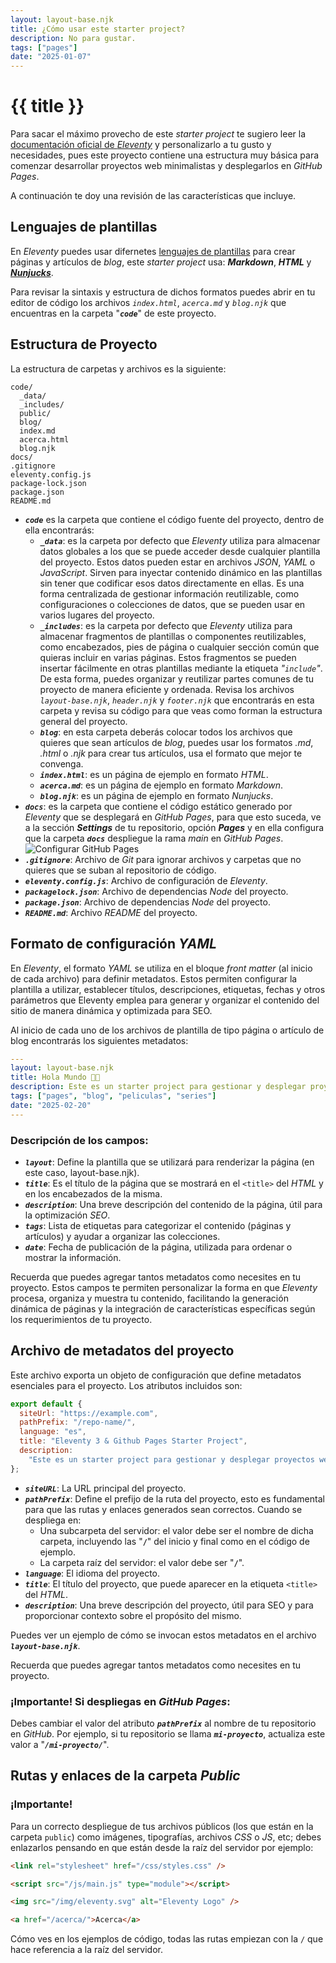 ```yaml
---
layout: layout-base.njk
title: ¿Cómo usar este starter project?
description: No para gustar.
tags: ["pages"]
date: "2025-01-07"
---
```


# {{ title }}

Para sacar el máximo provecho de este _starter project_ te sugiero leer la [documentación oficial de _Eleventy_](https://www.11ty.dev/docs/) y personalizarlo a tu gusto y necesidades, pues este proyecto contiene una estructura muy básica para comenzar desarrollar proyectos web minimalistas y desplegarlos en _GitHub Pages_.

A continuación te doy una revisión de las características que incluye.

## Lenguajes de plantillas

En _Eleventy_ puedes usar difernetes [lenguajes de plantillas](https://www.11ty.dev/docs/languages/) para crear páginas y artículos de _blog_, este _starter project_ usa: _**Markdown**_, _**HTML**_ y [_**Nunjucks**_](https://mozilla.github.io/nunjucks/).

Para revisar la sintaxis y estructura de dichos formatos puedes abrir en tu editor de código los archivos _`index.html`_, _`acerca.md`_ y _`blog.njk`_ que encuentras en la carpeta "_**`code`**_" de este proyecto.

## Estructura de Proyecto

La estructura de carpetas y archivos es la siguiente:

```terminal
code/
  _data/
  _includes/
  public/
  blog/
  index.md
  acerca.html
  blog.njk
docs/
.gitignore
eleventy.config.js
package-lock.json
package.json
README.md
```

- **_`code`_** es la carpeta que contiene el código fuente del proyecto, dentro de ella encontrarás:
  - **_`_data`_**: es la carpeta por defecto que _Eleventy_ utiliza para almacenar datos globales a los que se puede acceder desde cualquier plantilla del proyecto. Estos datos pueden estar en archivos _JSON_, _YAML_ o _JavaScript_. Sirven para inyectar contenido dinámico en las plantillas sin tener que codificar esos datos directamente en ellas. Es una forma centralizada de gestionar información reutilizable, como configuraciones o colecciones de datos, que se pueden usar en varios lugares del proyecto.
  - **_`_includes`_**: es la carpeta por defecto que _Eleventy_ utiliza para almacenar fragmentos de plantillas o componentes reutilizables, como encabezados, pies de página o cualquier sección común que quieras incluir en varias páginas. Estos fragmentos se pueden insertar fácilmente en otras plantillas mediante la etiqueta _"`include`"_. De esta forma, puedes organizar y reutilizar partes comunes de tu proyecto de manera eficiente y ordenada. Revisa los archivos _`layout-base.njk`_, _`header.njk`_ y _`footer.njk`_ que encontrarás en esta carpeta y revisa su código para que veas como forman la estructura general del proyecto.
  - **_`blog`_**: en esta carpeta deberás colocar todos los archivos que quieres que sean artículos de _blog_, puedes usar los formatos _.md_, _.html_ o _.njk_ para crear tus artículos, usa el formato que mejor te convenga.
  - **_`index.html`_**: es un página de ejemplo en formato _HTML_.
  - **_`acerca.md`_**: es un página de ejemplo en formato _Markdown_.
  - **_`blog.njk`_**: es un página de ejemplo en formato _Nunjucks_.
- **_`docs`_**: es la carpeta que contiene el código estático generado por _Eleventy_ que se desplegará en _GitHub Pages_, para que esto suceda, ve a la sección **_Settings_** de tu repositorio, opción **_Pages_** y en ella configura que la carpeta **_`docs`_** despliegue la rama _main_ en _GitHub Pages_.
  ![Configurar GitHub Pages](/img/configurar-github-pages.png)
- **_`.gitignore`_**: Archivo de _Git_ para ignorar archivos y carpetas que no quieres que se suban al repositorio de código.
- **_`eleventy.config.js`_**: Archivo de configuración de _Eleventy_.
- **_`packagelock.json`_**: Archivo de dependencias _Node_ del proyecto.
- **_`package.json`_**: Archivo de dependencias _Node_ del proyecto.
- **_`README.md`_**: Archivo _README_ del proyecto.

## Formato de configuración _YAML_

En _Eleventy_, el formato _YAML_ se utiliza en el bloque _front matter_ (al inicio de cada archivo) para definir metadatos. Estos permiten configurar la plantilla a utilizar, establecer títulos, descripciones, etiquetas, fechas y otros parámetros que Eleventy emplea para generar y organizar el contenido del sitio de manera dinámica y optimizada para SEO.

Al inicio de cada uno de los archivos de plantilla de tipo página o artículo de blog encontrarás los siguientes metadatos:

```yaml
---
layout: layout-base.njk
title: Hola Mundo 🦡🎈
description: Este es un starter project para gestionar y desplegar proyectos web minimalistas con Eleventy 3 y Github Pages.
tags: ["pages", "blog", "peliculas", "series"]
date: "2025-02-20"
---
```

### Descripción de los campos:

- **_`layout`_**: Define la plantilla que se utilizará para renderizar la página (en este caso, layout-base.njk).
- **_`title`_**: Es el título de la página que se mostrará en el `<title>` del _HTML_ y en los encabezados de la misma.
- **_`description`_**: Una breve descripción del contenido de la página, útil para la optimización _SEO_.
- **_`tags`_**: Lista de etiquetas para categorizar el contenido (páginas y artículos) y ayudar a organizar las colecciones.
- **_`date`_**: Fecha de publicación de la página, utilizada para ordenar o mostrar la información.

Recuerda que puedes agregar tantos metadatos como necesites en tu proyecto. Estos campos te permiten personalizar la forma en que _Eleventy_ procesa, organiza y muestra tu contenido, facilitando la generación dinámica de páginas y la integración de características específicas según los requerimientos de tu proyecto.

## Archivo de metadatos del proyecto

Este archivo exporta un objeto de configuración que define metadatos esenciales para el proyecto. Los atributos incluidos son:

```js
export default {
  siteUrl: "https://example.com",
  pathPrefix: "/repo-name/",
  language: "es",
  title: "Eleventy 3 & Github Pages Starter Project",
  description:
    "Este es un starter project para gestionar y desplegar proyectos web minimalistas con Eleventy 3 y Github Pages.",
};
```

- **_`siteURL`_**: La URL principal del proyecto.
- **_`pathPrefix`_**: Define el prefijo de la ruta del proyecto, esto es fundamental para que las rutas y enlaces generados sean correctos. Cuando se despliega en:
  - Una subcarpeta del servidor: el valor debe ser el nombre de dicha carpeta, incluyendo las "**`/`**" del inicio y final como en el código de ejemplo.
  - La carpeta raíz del servidor: el valor debe ser "**`/`**".
- **_`language`_**: El idioma del proyecto.
- **_`title`_**: El título del proyecto, que puede aparecer en la etiqueta `<title>` del _HTML_.
- **_`description`_**: Una breve descripción del proyecto, útil para SEO y para proporcionar contexto sobre el propósito del mismo.

Puedes ver un ejemplo de cómo se invocan estos metadatos en el archivo **_`layout-base.njk`_**.

Recuerda que puedes agregar tantos metadatos como necesites en tu proyecto.

<div class="box-message">

### ¡Importante! Si despliegas en _GitHub Pages_:

Debes cambiar el valor del atributo **_`pathPrefix`_** al nombre de tu repositorio en _GitHub_. Por ejemplo, si tu repositorio se llama **_`mi-proyecto`_**, actualiza este valor a "**_`/mi-proyecto/`_**".

</div>

## Rutas y enlaces de la carpeta _Public_

<div class="box-message">

### **¡Importante!**

Para un correcto despliegue de tus archivos públicos (los que están en la carpeta `public`) como imágenes, tipografías, archivos _CSS_ o _JS_, etc; debes enlazarlos pensando en que están desde la raíz del servidor por ejemplo:

```html
<link rel="stylesheet" href="/css/styles.css" />

<script src="/js/main.js" type="module"></script>

<img src="/img/eleventy.svg" alt="Eleventy Logo" />

<a href="/acerca/">Acerca</a>
```

Cómo ves en los ejemplos de código, todas las rutas empiezan con la `/` que hace referencia a la raíz del servidor.

</div>
